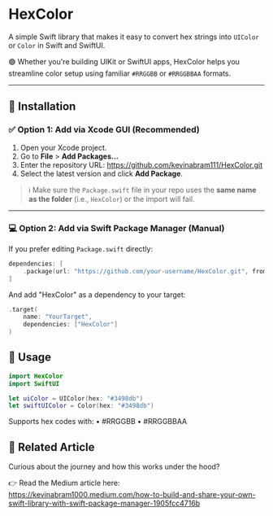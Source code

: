 # HexColor

A simple Swift library that makes it easy to convert hex strings into `UIColor` or `Color` in Swift and SwiftUI.

🟣 Whether you're building UIKit or SwiftUI apps, HexColor helps you streamline color setup using familiar `#RRGGBB` or `#RRGGBBAA` formats.

---

## 🚀 Installation

### ✅ Option 1: Add via Xcode GUI (Recommended)

1. Open your Xcode project.
2. Go to **File** > **Add Packages...**
3. Enter the repository URL: https://github.com/kevinabram111/HexColor.git
4. Select the latest version and click **Add Package**.

> ℹ️ Make sure the `Package.swift` file in your repo uses the **same name as the folder** (i.e., `HexColor`) or the import will fail.

---

### 💻 Option 2: Add via Swift Package Manager (Manual)

If you prefer editing `Package.swift` directly:

```swift
dependencies: [
    .package(url: "https://github.com/your-username/HexColor.git", from: "1.0.0")
]
```

And add "HexColor" as a dependency to your target:

```swift
.target(
    name: "YourTarget",
    dependencies: ["HexColor"]
)
```

## 🎨 Usage

```swift
import HexColor
import SwiftUI

let uiColor = UIColor(hex: "#3498db")
let swiftUIColor = Color(hex: "#3498db")
```

Supports hex codes with:
	•	#RRGGBB
	•	#RRGGBBAA

## 📝 Related Article
Curious about the journey and how this works under the hood?

👉 Read the Medium article here: https://kevinabram1000.medium.com/how-to-build-and-share-your-own-swift-library-with-swift-package-manager-1905fcc4716b

